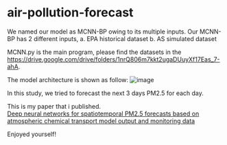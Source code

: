 # air-pollution-forecast
We named our model as MCNN-BP owing to its multiple inputs. 
Our MCNN-BP has 2 different inputs, 
a. EPA historical dataset
b. AS simulated dataset

MCNN.py is the main program, please find the datasets in the https://drive.google.com/drive/folders/1nrQ806m7kkt2ugaDUuyXf17Eas_7-ahA.

The model architecture is shown as follow:
![image](https://github.com/user-attachments/assets/b514f539-fd3a-4983-8639-9f49729ebbc2)

In this study, we tried to forecast the next 3 days PM2.5 for each day.

This is my paper that i published. <br />
[Deep neural networks for spatiotemporal PM2.5 forecasts based on atmospheric chemical transport model output and monitoring data](https://www.sciencedirect.com/science/article/pii/S0269749122005620)

Enjoyed yourself!

